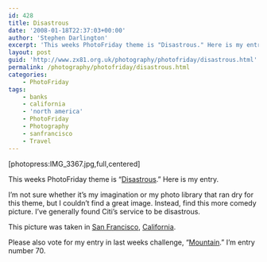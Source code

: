 ```yaml
---
id: 428
title: Disastrous
date: '2008-01-18T22:37:03+00:00'
author: 'Stephen Darlington'
excerpt: 'This weeks PhotoFriday theme is "Disastrous." Here is my entry.'
layout: post
guid: 'http://www.zx81.org.uk/photography/photofriday/disastrous.html'
permalink: /photography/photofriday/disastrous.html
categories:
    - PhotoFriday
tags:
    - banks
    - california
    - 'north america'
    - PhotoFriday
    - Photography
    - sanfrancisco
    - Travel
---
```


\[photopress:IMG\_3367.jpg,full,centered\]

This weeks PhotoFriday theme is “[Disastrous](http://www.photofriday.com/archives/challenge/000737.php).” Here is my entry.

I’m not sure whether it’s my imagination or my photo library that ran dry for this theme, but I couldn’t find a great image. Instead, find this more comedy picture. I’ve generally found Citi’s service to be disastrous.

This picture was taken in [San Francisco](/travel/san-francisco.html), [California](/blog/merchant-bankers.html).

Please also vote for my entry in last weeks challenge, “[Mountain](http://www.photofriday.com/linkviewer.php?id=735).” I’m entry number 70.